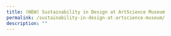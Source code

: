 ```yaml
---
title: (NEW) Sustainability in Design at ArtScience Museum
permalink: /sustainability-in-design-at-artscience-museum/
description: ""
---
```

